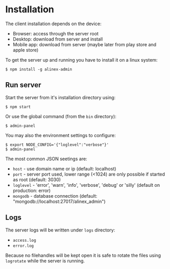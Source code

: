 # Installation

The client installation depends on the device:
- Browser: access through the server root
- Desktop: download from server and install
- Mobile app: download from server (maybe later from play store and apple store)

To get the server up and running you have to install it on a linux system:

    $ npm install -g alinex-admin

## Run server

Start the server from it's installation directory using:

    $ npm start

Or use the global command (from the `bin` directory):

    $ admin-panel

You may also the environment settings to configure:

    $ export NODE_CONFIG='{"loglevel":"verbose"}'
    $ admin-panel

The most common JSON seetings are:
- `host` - use domain name or ip (default: localhost)
- `port` - server port used, lower range (<1024) are only possible if started as root (default: 3030)
- `loglevel` - 'error', 'warn', 'info', 'verbose', 'debug' or 'silly' (default on production: error)
- `mongodb` - database connection (default: "mongodb://localhost:27017/alinex_admin")

## Logs

The server logs will be written under `logs` directory:
- `access.log`
- `error.log`

Because no filehandles will be kept open it is safe to rotate the files using `logrotate` while the server is running.
